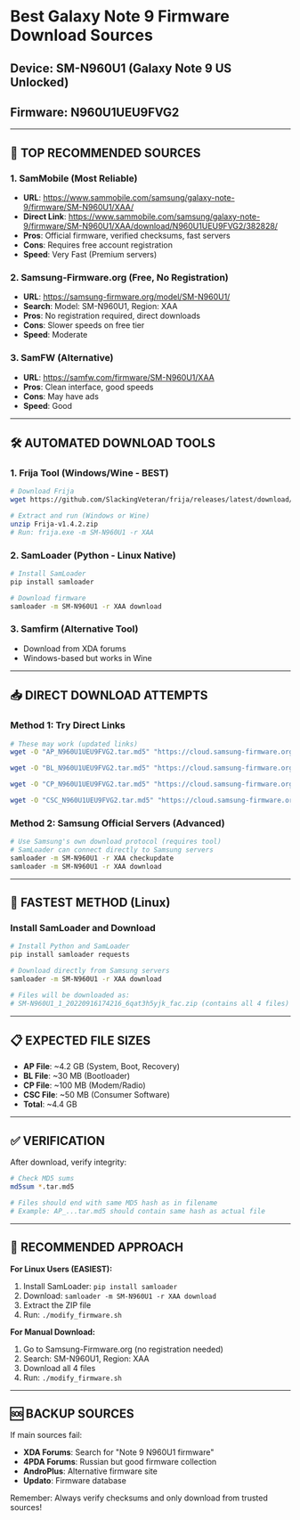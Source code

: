 # Best Galaxy Note 9 Firmware Download Sources

## Device: SM-N960U1 (Galaxy Note 9 US Unlocked)
## Firmware: N960U1UEU9FVG2

---

## 🥇 TOP RECOMMENDED SOURCES

### 1. **SamMobile** (Most Reliable)
- **URL**: https://www.sammobile.com/samsung/galaxy-note-9/firmware/SM-N960U1/XAA/
- **Direct Link**: https://www.sammobile.com/samsung/galaxy-note-9/firmware/SM-N960U1/XAA/download/N960U1UEU9FVG2/382828/
- **Pros**: Official firmware, verified checksums, fast servers
- **Cons**: Requires free account registration
- **Speed**: Very Fast (Premium servers)

### 2. **Samsung-Firmware.org** (Free, No Registration)
- **URL**: https://samsung-firmware.org/model/SM-N960U1/
- **Search**: Model: SM-N960U1, Region: XAA
- **Pros**: No registration required, direct downloads
- **Cons**: Slower speeds on free tier
- **Speed**: Moderate

### 3. **SamFW** (Alternative)
- **URL**: https://samfw.com/firmware/SM-N960U1/XAA
- **Pros**: Clean interface, good speeds
- **Cons**: May have ads
- **Speed**: Good

---

## 🛠️ AUTOMATED DOWNLOAD TOOLS

### 1. **Frija Tool** (Windows/Wine - BEST)
```bash
# Download Frija
wget https://github.com/SlackingVeteran/frija/releases/latest/download/Frija-v1.4.2.zip

# Extract and run (Windows or Wine)
unzip Frija-v1.4.2.zip
# Run: frija.exe -m SM-N960U1 -r XAA
```

### 2. **SamLoader** (Python - Linux Native)
```bash
# Install SamLoader
pip install samloader

# Download firmware
samloader -m SM-N960U1 -r XAA download
```

### 3. **Samfirm** (Alternative Tool)
- Download from XDA forums
- Windows-based but works in Wine

---

## 📥 DIRECT DOWNLOAD ATTEMPTS

### Method 1: Try Direct Links
```bash
# These may work (updated links)
wget -O "AP_N960U1UEU9FVG2.tar.md5" "https://cloud.samsung-firmware.org/SM-N960U1/XAA/N960U1UEU9FVG2/AP_N960U1UEU9FVG2_N960U1OYM9FVG2_MQB63498166_REV00_user_low_ship_MULTI_CERT.tar.md5"

wget -O "BL_N960U1UEU9FVG2.tar.md5" "https://cloud.samsung-firmware.org/SM-N960U1/XAA/N960U1UEU9FVG2/BL_N960U1UEU9FVG2_N960U1OYM9FVG2_MQB63498166_REV00_user_low_ship.tar.md5"

wget -O "CP_N960U1UEU9FVG2.tar.md5" "https://cloud.samsung-firmware.org/SM-N960U1/XAA/N960U1UEU9FVG2/CP_N960U1UEU9FVG2_N960U1OYM9FVG2_MQB63498166_REV00_user_low_ship.tar.md5"

wget -O "CSC_N960U1UEU9FVG2.tar.md5" "https://cloud.samsung-firmware.org/SM-N960U1/XAA/N960U1UEU9FVG2/CSC_OYM_N960U1OYM9FVG2_MQB63498166_REV00_user_low_ship.tar.md5"
```

### Method 2: Samsung Official Servers (Advanced)
```bash
# Use Samsung's own download protocol (requires tool)
# SamLoader can connect directly to Samsung servers
samloader -m SM-N960U1 -r XAA checkupdate
samloader -m SM-N960U1 -r XAA download
```

---

## 🚀 FASTEST METHOD (Linux)

### Install SamLoader and Download
```bash
# Install Python and SamLoader
pip install samloader requests

# Download directly from Samsung servers
samloader -m SM-N960U1 -r XAA download

# Files will be downloaded as:
# SM-N960U1_1_20220916174216_6qat3h5yjk_fac.zip (contains all 4 files)
```

---

## 📋 EXPECTED FILE SIZES

- **AP File**: ~4.2 GB (System, Boot, Recovery)
- **BL File**: ~30 MB (Bootloader)
- **CP File**: ~100 MB (Modem/Radio)
- **CSC File**: ~50 MB (Consumer Software)
- **Total**: ~4.4 GB

---

## ✅ VERIFICATION

After download, verify integrity:
```bash
# Check MD5 sums
md5sum *.tar.md5

# Files should end with same MD5 hash as in filename
# Example: AP_...tar.md5 should contain same hash as actual file
```

---

## 🎯 RECOMMENDED APPROACH

**For Linux Users (EASIEST):**
1. Install SamLoader: `pip install samloader`
2. Download: `samloader -m SM-N960U1 -r XAA download`
3. Extract the ZIP file
4. Run: `./modify_firmware.sh`

**For Manual Download:**
1. Go to Samsung-Firmware.org (no registration needed)
2. Search: SM-N960U1, Region: XAA
3. Download all 4 files
4. Run: `./modify_firmware.sh`

---

## 🆘 BACKUP SOURCES

If main sources fail:
- **XDA Forums**: Search for "Note 9 N960U1 firmware"
- **4PDA Forums**: Russian but good firmware collection
- **AndroPlus**: Alternative firmware site
- **Updato**: Firmware database

Remember: Always verify checksums and only download from trusted sources!
